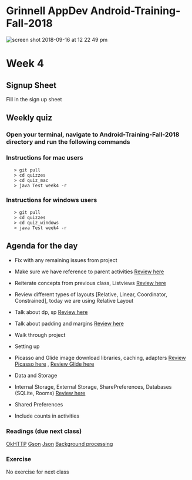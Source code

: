# Grinnell AppDev Android-Training-Fall-2018

![screen shot 2018-09-16 at 12 22 49 pm](https://user-images.githubusercontent.com/20831683/45599089-48662500-b9ab-11e8-927a-c8d5f31b88f2.png)

# Week 4

## Signup Sheet
Fill in the sign up sheet

## Weekly quiz 

### Open your terminal, navigate to Android-Training-Fall-2018 directory and run the following commands

### Instructions for mac users

```
   > git pull
   > cd quizzes
   > cd quiz_mac
   > java Test week4 -r
   ```


### Instructions for windows users
```
   > git pull
   > cd quizzes
   > cd quiz_windows
   > java Test week4 -r
   ```

## Agenda for the day
- Fix with any remaining issues from project
- Make sure we have reference to parent activities [Review here](https://developer.android.com/training/implementing-navigation/ancestral)
- Reiterate concepts from previous class, Listviews [Review here](https://www.tutorialspoint.com/android/android_list_view.htm)
- Review different types of layouts [Relative, Linear, Coordinator, Constrained], today we are using Relative Layout
- Talk about dp, sp [Review here](https://material.io/design/layout/understanding-layout.html#)
- Talk about padding and margins [Review here](http://www.singhajit.com/android-padding-vs-margin/)

- Walk through project
- Setting up  
- Picasso and Glide image download libraries, caching, adapters [Review Picasso here](http://square.github.io/picasso/) , [Review Glide here](https://github.com/bumptech/glide)

- Data and Storage
- Internal Storage, External Storage, SharePreferences, Databases (SQLite, Rooms) [Review here](https://developer.android.com/guide/topics/data/data-storage)
- Shared Preferences
- Include counts in activities

### Readings (due next class)
[OkHTTP](http://square.github.io/okhttp/)
[Gson](https://sites.google.com/site/gson/gson-user-guide)
[Json](http://www.vogella.com/tutorials/JSON/article.html)
[Background processing](http://www.vogella.com/tutorials/AndroidBackgroundProcessing/article.html)

### Exercise 
No exercise for next class
